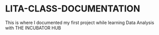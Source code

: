 # LITA-CLASS-DOCUMENTATION
This is where I  documented my first project while learning Data Analysis with THE INCUBATOR HUB

